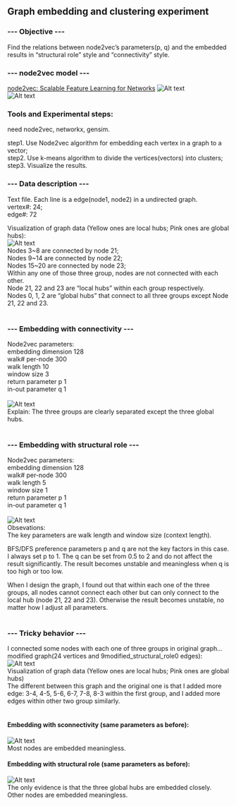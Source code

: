 ## Graph embedding and clustering experiment<br />

### --- Objective ---<br />
Find the relations between node2vec’s parameters(p, q) and the embedded results in “structural role” style and “connectivity” style.

### --- node2vec model ---<br />
[node2vec: Scalable Feature Learning for Networks](https://cs.stanford.edu/people/jure/pubs/node2vec-kdd16.pdf)
![Alt text]( png/search_strategies.png?raw=true "")<br />
![Alt text]( png/bias.png?raw=true "")<br />

### Tools and Experimental steps:<br />
need node2vec, networkx, gensim.<br />

step1. Use Node2vec algorithm for embedding each vertex in a graph to a vector;<br />
step2. Use k-means algorithm to divide the vertices(vectors) into clusters;<br />
step3. Visualize the results.<br />

### --- Data description ---<br />
Text file. Each line is a edge(node1, node2) in a undirected graph.<br />
vertex#: 24;<br />
edge#: 72<br />

Visualization of graph data (Yellow ones are local hubs; Pink ones are global hubs): <br />
![Alt text]( png/graph.png?raw=true "")<br />
Nodes 3~8 are connected by node 21;<br />
Nodes 9~14 are connected by node 22;<br />
Nodes 15~20 are connected by node 23;<br />
Within any one of those three group, nodes are not connected with each other.<br />
Node 21, 22 and 23 are “local hubs” within each group respectively.<br />
Nodes 0, 1, 2 are “global hubs” that connect to all three groups except Node 21, 22 and 23.<br /><br />


### --- Embedding with connectivity ---<br />
Node2vec parameters:<br />
    embedding dimension     128<br />
    walk# per-node          300<br />
    walk length             10<br />
    window size             3<br />
    return parameter p      1<br />
    in-out parameter q      1<br /><br />
![Alt text]( png/connectivity.png?raw=true "")<br />
Explain: The three groups are clearly separated except the three global hubs.<br /><br />


### --- Embedding with structural role ---<br />
Node2vec parameters:<br />
    embedding dimension     128<br />
    walk# per-node          300<br />
    walk length             5<br />
    window size             1<br />
    return parameter p      1<br />
    in-out parameter q      1<br /><br />
![Alt text]( png/structural_role.png?raw=true "")<br />
Obsevations:<br />
The key parameters are walk length and window size (context length).<br />

BFS/DFS preference parameters p and q are not the key factors in this case. I always set p to 1. The q can be set from 0.5 to 2 and do not affect the result significantly. The result becomes unstable and meaningless when q is too high or too low.<br />

When I design the graph, I found out that within each one of the three groups, all nodes cannot connect each other but can only connect to the local hub (node 21, 22 and 23). Otherwise the result becomes  unstable, no matter how I adjust all parameters.<br /><br />


### --- Tricky behavior ---<br />
I connected some nodes with each one of three groups in original graph...<br />
modified graph(24 vertices and 9modified_structural_role0 edges):<br />
![Alt text]( png/modified_graph.png?raw=true "")<br />
Visualization of graph data (Yellow ones are local hubs; Pink ones are global hubs)<br />
The different between this graph and the original one is that I added more edge: 3-4, 4-5, 5-6, 6-7, 7-8, 8-3 within the first group, and I added more edges within other two group similarly.<br /><br />

#### Embedding with sconnectivity (same parameters as before):<br />
![Alt text]( png/modified_connectivity.png?raw=true "")<br />
Most nodes are embedded meaningless.<br />

#### Embedding with structural role (same parameters as before):<br />
![Alt text]( png/modified_structural_role.png?raw=true "")<br />
The only evidence is that the three global hubs are embedded closely. Other nodes are embedded meaningless.<br />

